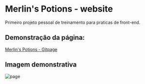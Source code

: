 # Merlin's Potions - website

Primeiro projeto pessoal de treinamento para praticas de front-end.

## Demonstração da página:

[Merlin's Potions - Gitpage](http://teste.com/)

## Imagem demonstrativa

![page](assets/img/page.png)
